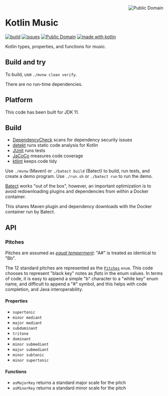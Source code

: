 <a href="LICENSE.md">
<img src="https://unlicense.org/pd-icon.png" alt="Public Domain" align="right"/>
</a>

# Kotlin Music

[![build](https://github.com/binkley/kotlin-music/workflows/build/badge.svg)](https://github.com/binkley/kotlin-music/actions)
[![issues](https://img.shields.io/github/issues/binkley/kotlin-music.svg)](https://github.com/binkley/kotlin-music/issues/)
[![Public Domain](https://img.shields.io/badge/license-Public%20Domain-blue.svg)](http://unlicense.org/)
[![made with kotlin](https://img.shields.io/badge/made%20with-Kotlin-1f425f.svg)](https://kotlinlang.org/)

Kotlin types, properties, and functions for music.

## Build and try

To build, use `./mvnw clean verify`.

There are no run-time dependencies.

## Platform

This code has been built for JDK 11.

## Build

* [DependencyCheck](https://github.com/jeremylong/DependencyCheck) scans for
  dependency security issues
* [detekt](https://github.com/arturbosch/detekt) runs static code analysis for
  Kotlin
* [JUnit](https://github.com/junit-team/junit5) runs tests
* [JaCoCo](https://github.com/jacoco/jacoco) measures code coverage
* [ktlint](https://github.com/pinterest/ktlint) keeps code tidy

Use `./mvnw` (Maven) or `./batect build` (Batect) to build, run tests, and
create a demo program. Use `./run.sh` or `./batect run` to run the demo.

[Batect](https://batect.dev/) works "out of the box", however, an important
optimization is to avoid redownloading plugins and dependencies from within a
Docker container.

This shares Maven plugin and dependency downloads with the Docker container
run by Batect.

## API

### Pitches

Pitches are assumed as
[_equal temperment_](https://en.wikipedia.org/wiki/Equal_temperament): "A#"
is treated as identical to "Bb".

The 12 standard pitches are represented as the
[`Pitches`](src/main/kotlin/hm/binkley/music/Pitch.kt) `enum`. This code
chooses to represent "black key" notes as _flats_ in the enum values. In terms
of code, it is easy to append a simple "b" character to a "white key" enum
name, and difficult to append a "#" symbol, and this helps with code
completion, and Java interoperability.

#### Properties

- `supertonic`
- `minor mediant`
- `major mediant`
- `subdominant`
- `tritone`
- `dominant`
- `minor submediant`
- `major submediant`
- `minor subtonic`
- `minor supertonic`

#### Functions

- `asMajorKey` returns a standard major scale for the pitch
- `asMinorKey` returns a standard minor scale for the pitch
